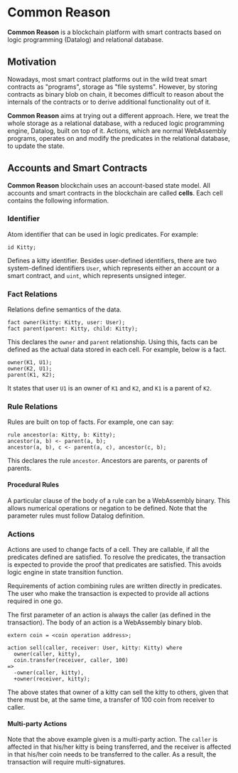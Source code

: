 # Common Reason

**Common Reason** is a blockchain platform with smart contracts based
on logic programming (Datalog) and relational database.

## Motivation

Nowadays, most smart contract platforms out in the wild treat smart
contracts as "programs", storage as "file systems". However, by
storing contracts as binary blob on chain, it becomes difficult to
reason about the internals of the contracts or to derive additional
functionality out of it.

**Common Reason** aims at trying out a different approach. Here, we
treat the whole storage as a relational database, with a reduced logic
programming engine, Datalog, built on top of it. Actions, which are
normal WebAssembly programs, operates on and modify the predicates in
the relational database, to update the state.

## Accounts and Smart Contracts

**Common Reason** blockchain uses an account-based state model. All
accounts and smart contracts in the blockchain are called
**cells**. Each cell contains the following information.

### Identifier

Atom identifier that can be used in logic predicates. For example:

```
id Kitty;
```

Defines a kitty identifier. Besides user-defined identifiers, there
are two system-defined identifiers `User`, which represents either an
account or a smart contract, and `uint`, which represents unsigned
integer.

### Fact Relations

Relations define semantics of the data.

```
fact owner(kitty: Kitty, user: User);
fact parent(parent: Kitty, child: Kitty);
```

This declares the `owner` and `parent` relationship. Using this, facts
can be defined as the actual data stored in each cell. For example,
below is a fact.

```
owner(K1, U1);
owner(K2, U1);
parent(K1, K2);
```

It states that user `U1` is an owner of `K1` and `K2`, and `K1` is a
parent of `K2`.

### Rule Relations

Rules are built on top of facts. For example, one can say:

```
rule ancestor(a: Kitty, b: Kitty);
ancestor(a, b) <- parent(a, b);
ancestor(a, b), c <- parent(a, c), ancestor(c, b);
```

This declares the rule `ancestor`. Ancestors are parents, or parents
of parents.

#### Procedural Rules

A particular clause of the body of a rule can be a WebAssembly
binary. This allows numerical operations or negation to be
defined. Note that the parameter rules must follow Datalog definition.

### Actions

Actions are used to change facts of a cell. They are callable, if all
the predicates defined are satisfied. To resolve the predicates, the
transaction is expected to provide the proof that predicates are
satisfied. This avoids logic engine in state transition function.

Requirements of action combining rules are written directly in
predicates. The user who make the transaction is expected to provide
all actions required in one go.

The first parameter of an action is always the caller (as defined in
the transaction). The body of an action is a WebAssembly binary blob.

```
extern coin = <coin operation address>;

action sell(caller, receiver: User, kitty: Kitty) where
  owner(caller, kitty),
  coin.transfer(receiver, caller, 100)
=>
  -owner(caller, kitty),
  +owner(receiver, kitty);
```

The above states that owner of a kitty can sell the kitty to others,
given that there must be, at the same time, a transfer of 100 coin
from receiver to caller.

#### Multi-party Actions

Note that the above example given is a multi-party action. The
`caller` is affected in that his/her kitty is being transferred, and
the receiver is affected in that his/her coin needs to be transferred
to the caller. As a result, the transaction will require
multi-signatures.
